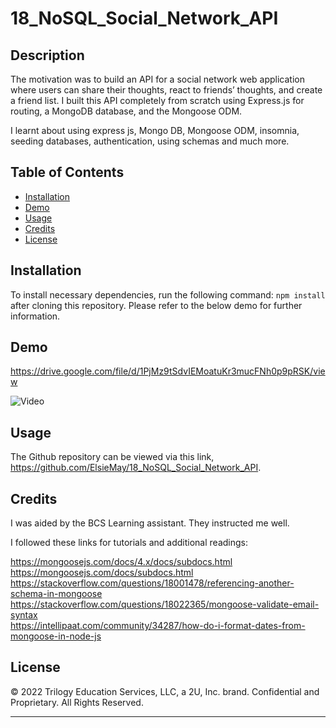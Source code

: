 # 18_NoSQL_Social_Network_API

## Description

The motivation was to build an API for a social network web application where users can share their thoughts, react to friends’ thoughts, and create a friend list. I built this API completely from scratch using Express.js for routing, a MongoDB database, and the Mongoose ODM.

I learnt about using express js, Mongo DB, Mongoose ODM, insomnia, seeding databases, authentication, using schemas and much more.

## Table of Contents

- [Installation](#installation)
- [Demo](#demo)
- [Usage](#usage)
- [Credits](#credits)
- [License](#license)

## Installation

To install necessary dependencies, run the following command: `npm install` after cloning this repository. Please refer to the below demo for further information.

## Demo

https://drive.google.com/file/d/1PjMz9tSdvIEMoatuKr3mucFNh0p9pRSK/view

![Video](https://github.com/ElsieMay/18_NoSQL_Social_Network_API/blob/main/images/Untitled_%20Jun%2029%2C%202022%209_08%20PM.gif)

## Usage

The Github repository can be viewed via this link, https://github.com/ElsieMay/18_NoSQL_Social_Network_API.

## Credits

I was aided by the BCS Learning assistant. They instructed me well.

I followed these links for tutorials and additional readings:

https://mongoosejs.com/docs/4.x/docs/subdocs.html<br>
https://mongoosejs.com/docs/subdocs.html<br>
https://stackoverflow.com/questions/18001478/referencing-another-schema-in-mongoose<br>
https://stackoverflow.com/questions/18022365/mongoose-validate-email-syntax<br>
https://intellipaat.com/community/34287/how-do-i-format-dates-from-mongoose-in-node-js<br>

## License

© 2022 Trilogy Education Services, LLC, a 2U, Inc. brand. Confidential and Proprietary. All Rights Reserved.

---
